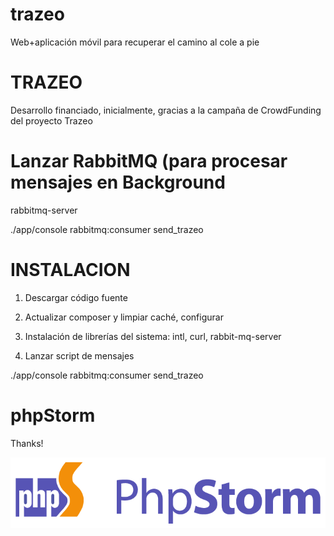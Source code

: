 trazeo
======

Web+aplicación móvil para recuperar el camino al cole a pie

TRAZEO
======
Desarrollo financiado, inicialmente, gracias a la campaña de CrowdFunding del proyecto Trazeo

Lanzar RabbitMQ (para procesar mensajes en Background
=====================================================

rabbitmq-server 

./app/console rabbitmq:consumer send_trazeo

INSTALACION
===========

1. Descargar código fuente

2. Actualizar composer y limpiar caché, configurar

3. Instalación de librerías del sistema: intl, curl, rabbit-mq-server

4. Lanzar script de mensajes

./app/console rabbitmq:consumer send_trazeo

phpStorm
========

Thanks!

![Image of PHPStorm](phpstorm_logo_png.png)
